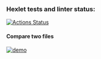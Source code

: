 ### Hexlet tests and linter status:
[![Actions Status](https://github.com/DamperX/frontend-project-lvl2/workflows/hexlet-check/badge.svg)](https://github.com/DamperX/frontend-project-lvl2/actions)



#### Compare two files

[![demo](https://asciinema.org/a/3CNC7CkFIwk8koDubELcQKSo3.svg)](https://asciinema.org/a/3CNC7CkFIwk8koDubELcQKSo3)